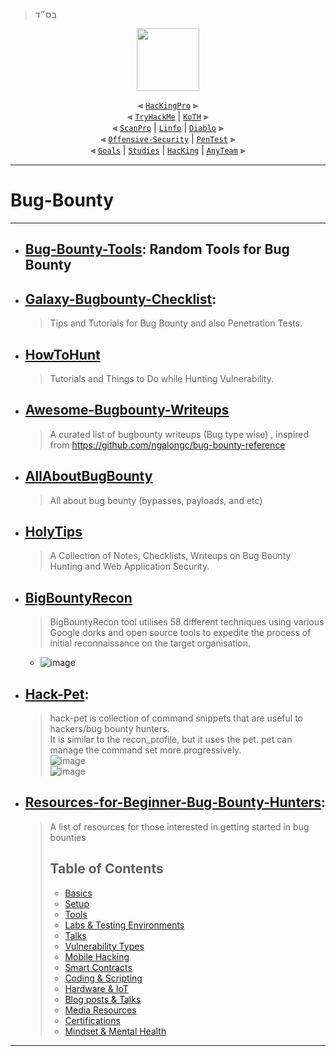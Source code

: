 > בס״ד
<div align="center">

<img align="center" width="100" src="https://user-images.githubusercontent.com/51442719/172729066-1293d382-4a31-4f03-8c23-ab0ea5f611a0.png">

⫷ [`HacKingPro`](https://github.com/Anlominus/HacKingPro) ⫸
<br>
⫷ [`TryHackMe`](https://github.com/Anlominus/TryHackMe) | [`KoTH`](https://github.com/Anlominus/TryHackMe/tree/main/King%20of%20the%20Hill/KoTH) ⫸ 
<br>
⫷ [`ScanPro`](https://github.com/Anlominus/ScanPro) | [`Linfo`](https://github.com/Anlominus/Linfo) | [`Diablo`](https://github.com/Anlominus/Diablo) ⫸ 
<br>
⫷ [`Offensive-Security`](https://github.com/Anlominus/Offensive-Security) | [`PenTest`](https://github.com/Anlominus/PenTest) ⫸
<br>
⫷ [`Goals`](https://github.com/Anlominus/Goals) | [`Studies`](https://github.com/Anlominus/Studies) | [`HacKing`](https://github.com/Anlominus/HacKing) | [`AnyTeam`](https://github.com/Anlominus/AnyTeam) ⫸
<br>

</div>

---

# Bug-Bounty

---
- ## [Bug-Bounty-Tools](https://github.com/daffainfo/Bug-Bounty-Tools): Random Tools for Bug Bounty

- ## [Galaxy-Bugbounty-Checklist](https://github.com/0xmaximus/Galaxy-Bugbounty-Checklist): 
  > Tips and Tutorials for Bug Bounty and also Penetration Tests.

- ## [HowToHunt](https://github.com/KathanP19/HowToHunt)
  > Tutorials and Things to Do while Hunting Vulnerability.

- ## [Awesome-Bugbounty-Writeups](https://github.com/devanshbatham/Awesome-Bugbounty-Writeups)
  > A curated list of bugbounty writeups (Bug type wise) , inspired from https://github.com/ngalongc/bug-bounty-reference 

- ## [AllAboutBugBounty](https://github.com/daffainfo/AllAboutBugBounty)
  > All about bug bounty (bypasses, payloads, and etc)

- ## [HolyTips](https://github.com/HolyBugx/HolyTips)
  > A Collection of Notes, Checklists, Writeups on Bug Bounty Hunting and Web Application Security.

- ## [BigBountyRecon](https://github.com/Viralmaniar/BigBountyRecon)
  > BigBountyRecon tool utilises 58 different techniques using various Google dorks and open source tools to expedite the process of initial reconnaissance on the target organisation.
    - ![image](https://user-images.githubusercontent.com/51442719/173207844-0c15a4ae-f7af-4733-a82d-6dd49873d087.png)

- ## [Hack-Pet](https://github.com/hahwul/hack-pet): 
  > hack-pet is collection of command snippets that are useful to hackers/bug bounty hunters. <br>
  > It is similar to the recon_profile, but it uses the pet. pet can manage the command set more progressively. <br>
  > ![image](https://user-images.githubusercontent.com/51442719/173320602-a127a785-8833-4af6-bbe1-dd05e6008fee.png) <br>
  > ![image](https://user-images.githubusercontent.com/51442719/173320551-b871c846-be09-4d24-9005-e5a3a8e72d1b.png)

- ## [Resources-for-Beginner-Bug-Bounty-Hunters](https://github.com/nahamsec/Resources-for-Beginner-Bug-Bounty-Hunters):
  > A list of resources for those interested in getting started in bug bounties
  > ## Table of Contents
  > - [Basics](https://github.com/nahamsec/Resources-for-Beginner-Bug-Bounty-Hunters/blob/master/assets/basics.md)
  > - [Setup](https://github.com/nahamsec/Resources-for-Beginner-Bug-Bounty-Hunters/blob/master/assets/setup.md)
  > - [Tools](https://github.com/nahamsec/Resources-for-Beginner-Bug-Bounty-Hunters/blob/master/assets/tools.md)
  > - [Labs & Testing Environments](https://github.com/nahamsec/Resources-for-Beginner-Bug-Bounty-Hunters/blob/master/assets/labs.md)
  > - [Talks](https://github.com/nahamsec/Resources-for-Beginner-Bug-Bounty-Hunters/blob/master/assets/talks.md)
  > - [Vulnerability Types](https://github.com/nahamsec/Resources-for-Beginner-Bug-Bounty-Hunters/blob/master/assets/vulns.md)
  > - [Mobile Hacking](https://github.com/nahamsec/Resources-for-Beginner-Bug-Bounty-Hunters/blob/master/assets/mobile.md)
  > - [Smart Contracts](https://github.com/nahamsec/Resources-for-Beginner-Bug-Bounty-Hunters/blob/master/assets/smartcon.md)
  > - [Coding & Scripting](https://github.com/nahamsec/Resources-for-Beginner-Bug-Bounty-Hunters/blob/master/assets/coding.md)
  > - [Hardware & IoT](https://github.com/nahamsec/Resources-for-Beginner-Bug-Bounty-Hunters/blob/master/assets/hardware.md)
  > - [Blog posts & Talks](https://github.com/nahamsec/Resources-for-Beginner-Bug-Bounty-Hunters/blob/master/assets/blogposts.md)
  > - [Media Resources](https://github.com/nahamsec/Resources-for-Beginner-Bug-Bounty-Hunters/blob/master/assets/media.md)
  > - [Certifications](https://github.com/nahamsec/Resources-for-Beginner-Bug-Bounty-Hunters/blob/master/assets/certs.md)
  > - [Mindset & Mental Health](https://github.com/nahamsec/Resources-for-Beginner-Bug-Bounty-Hunters/blob/master/assets/health.md)


---


